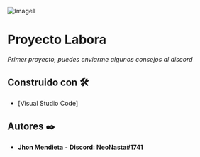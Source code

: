 ![Image1](https://prnt.sc/6udIGq0c3bIE)
# Proyecto Labora
_Primer proyecto, puedes enviarme algunos consejos al discord_

## Construido con 🛠️

* [Visual Studio Code]

## Autores ✒️

* **Jhon Mendieta** - **Discord: NeoNasta#1741**
